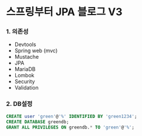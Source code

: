 # 스프링부터 JPA 블로그 V3

### 1. 의존성
- Devtools
- Spring web (mvc)
- Mustache
- JPA
- MariaDB
- Lombok
- Security
- Validation

### 2. DB설정
```sql
CREATE user 'green'@'%' IDENTIFIED BY 'green1234';
CREATE DATABASE greendb;
GRANT ALL PRIVILEGES ON greendb.* TO 'green'@'%';
```